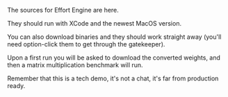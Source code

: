 The sources for Effort Engine are here.

They should run with XCode and the newest MacOS version.

You can also download binaries and they should work straight away (you'll need option-click them to get through the gatekeeper).

Upon a first run you will be asked to download the converted weights, and then a matrix multiplication benchmark will run.

Remember that this is a tech demo, it's not a chat, it's far from production ready.
